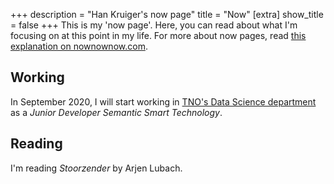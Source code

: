 +++
description = "Han Kruiger's now page"
title = "Now"
[extra]
show_title = false
+++
This is my 'now page'.
Here, you can read about what I'm focusing on at this point in my life.
For more about now pages, read [this explanation on nownownow.com](https://nownownow.com/about).

## Working
In September 2020, I will start working in [TNO's Data Science department](https://www.tno.nl/en/focus-areas/information-communication-technology/expertise-groups/data-science/) as a *Junior Developer Semantic Smart Technology*.

## Reading
I'm reading *Stoorzender* by Arjen Lubach.
